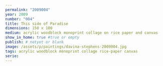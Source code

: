 ```yaml
---
permalink: "2009004"
year: 2009
number: "004"
title: This side of Paradise
dimensions: 150 x 100
medium: acrylic woodblock monoprint collage on rice paper and canvas
show_in_home: true #true or empty
publish: # notyet or blank
image: /assets/p/paintings/davina-stephens-2009004.jpg
tags: acrylic woodblock monoprint collage rice-paper canvas
serie:
---
```

